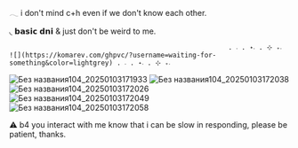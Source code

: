   𓂃 i don't mind c+h even if we don't know each other. 

 ◟ 𝗯𝗮𝘀𝗶𝗰 𝗱𝗻𝗶 & just don't be weird to me.



                                                           . ܁₊ ⊹ . ܁˖ . ܁      ![](https://komarev.com/ghpvc/?username=waiting-for-something&color=lightgrey) . ܁₊ ⊹ . ܁˖ . ܁   
 

![Без названия104_20250103171933](https://github.com/user-attachments/assets/3f17f5b5-d7a2-45d4-9d87-fc2db9a4e127) ![Без названия104_20250103172038](https://github.com/user-attachments/assets/353db32b-4cd4-4c58-9b73-65bd7305b358) ![Без названия104_20250103172026](https://github.com/user-attachments/assets/441f548f-38ac-42f0-b5b7-8c4c0517cf52) ![Без названия104_20250103172049](https://github.com/user-attachments/assets/b69bcf89-5ac2-4dc5-8c4b-ac010ba920b8) ![Без названия104_20250103172058](https://github.com/user-attachments/assets/512db9f3-2679-4717-8f76-d9d9e019ecca)




⚠︎ b4 you interact with me know that i can be slow in responding, please be patient, thanks.
